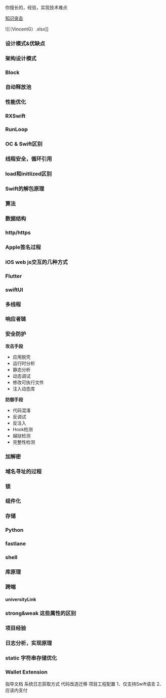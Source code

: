 
你擅长的，经验，实现技术难点

[知识突击](https://www.bilibili.com/video/BV1i94y117d3?vd_source=a40c9f5a927b93e4dc48810f20217772&spm_id_from=333.788.player.switch&p=9)

![[（VincentG）.xlsx]]

### 设计模式&优缺点

### 架构设计模式

### Block
### 自动释放池
### 性能优化
### RXSwift
### RunLoop

### OC & Swift区别

### 线程安全，循环引用

### load和initlized区别

### Swift的解包原理

### 算法

### 数据结构

### http/https

### Apple签名过程

### iOS web js交互的几种方式

### Flutter

### swiftUI

### 多线程

### 响应者链

### 安全防护

**攻击手段**
- 应用脱壳
- 运行时分析
- 静态分析
- 动态调试
- 修改可执行文件
- 注入动态库

**防御手段**
- 代码混淆
- 反调试
- 反注入
- Hook检测
- 越狱检测
- 完整性检测

### 加解密

### 域名寻址的过程

### 锁
### 组件化

### 存储

### Python

### fastlane

### shell

### 库原理

### 跨端

#### universityLink

### strong&weak 这些属性的区别
 
### 项目经验

### 日志分析，实现原理

### static 字符串存储优化

### Wallet Extension 
指导文档
系统日志获取方式
代码改造迁移
项目工程配置
1、仅支持Swift语言
2、应该内支付







